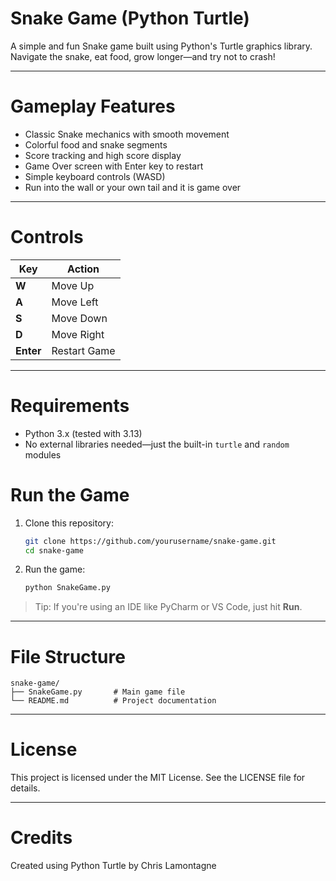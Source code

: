 
# Snake Game (Python Turtle)

A simple and fun Snake game built using Python's Turtle graphics library. Navigate the snake, eat food, grow longer—and try not to crash!

---

# Gameplay Features

- Classic Snake mechanics with smooth movement  
- Colorful food and snake segments  
- Score tracking and high score display  
- Game Over screen with Enter key to restart  
- Simple keyboard controls (WASD)  
- Run into the wall or your own tail and it is game over
---

# Controls

| Key       | Action         |
|-----------|----------------|
| **W**     | Move Up        |
| **A**     | Move Left      |
| **S**     | Move Down      |
| **D**     | Move Right     |
| **Enter** | Restart Game   |

---

# Requirements

- Python 3.x (tested with 3.13)  
- No external libraries needed—just the built-in `turtle` and `random` modules  

# Run the Game

1. Clone this repository:

    ```bash
    git clone https://github.com/yourusername/snake-game.git
    cd snake-game
    ```

2. Run the game:

    ```bash
    python SnakeGame.py
    ```

> Tip: If you're using an IDE like PyCharm or VS Code, just hit **Run**.

---

# File Structure

```plaintext
snake-game/
├── SnakeGame.py       # Main game file
└── README.md          # Project documentation
```

---

# License

This project is licensed under the MIT License. See the LICENSE file for details.

---

# Credits

Created using Python Turtle by Chris Lamontagne
